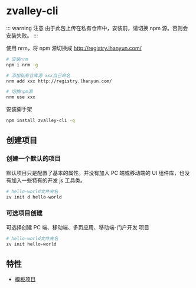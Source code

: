 <!--
 * @Author: Yu lin Liu
 * @Date: 2019-07-26 07:53:53
 * @Description: file content
 -->
# zvalley-cli

::: warning 注意
由于此包上传在私有仓库中，安装前，请切换 npm 源。否则会安装失败。
:::

使用 nrm，将 npm 源切换成 http://registry.lhanyun.com/

```bash
# 安装nrm
npm i nrm -g

# 添加私有仓库源 xxx自己命名
nrm add xxx http://registry.lhanyun.com/

# 切换npm源
nrm use xxx
```

安装脚手架

```bash
npm install zvalley-cli -g
```

## 创建项目

### 创建一个默认的项目

默认项目只是配置了基本的属性。并没有加入 PC 端或移动端的 UI 组件库，也没有加入一些特有的开发 js 工具类。

```bash
# hello-world文件夹名
zv init d hello-world
```

### 可选项目创建

可选择创建 PC 端、移动端、多页应用、移动端-门户开发 项目

```bash
# hello-world文件夹名
zv init hello-world
```

## 特性

- [模板项目](https://github.com/122687220/web-template)
